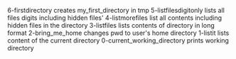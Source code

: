 6-firstdirectory creates my_first_directory in tmp
5-listfilesdigitonly lists all files digits including hidden files'
4-listmorefiles list all contents including hidden files in the directory
3-listfiles lists contents of directory in long format
2-bring_me_home changes pwd to user's home directory
1-listit lists content of the current directory
0-current_working_directory prints working directory
